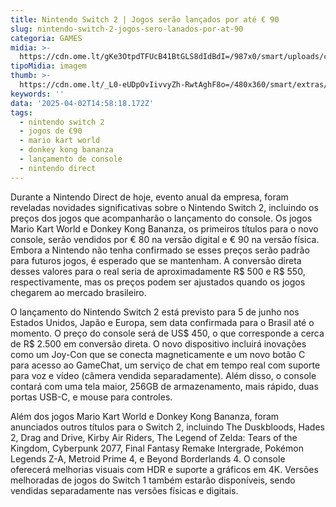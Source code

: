 ```yaml
---
title: Nintendo Switch 2 | Jogos serão lançados por até € 90
slug: nintendo-switch-2-jogos-sero-lanados-por-at-90
categoria: GAMES
midia: >-
  https://cdn.ome.lt/gKe3OtpdTFUcB41BtGLS8dIdBdI=/987x0/smart/uploads/conteudo/fotos/OMELETE_CAPA_-_2025-04-02T114014.559.png
tipoMidia: imagem
thumb: >-
  https://cdn.ome.lt/_L0-eUDpOvIivvyZh-RwtAghF8o=/480x360/smart/extras/conteudos/omelete_THUMB_-_2025-04-02T113959.695.png
keywords: ''
data: '2025-04-02T14:58:18.172Z'
tags:
  - nintendo switch 2
  - jogos de €90
  - mario kart world
  - donkey kong bananza
  - lançamento de console
  - nintendo direct
---
```


Durante a Nintendo Direct de hoje, evento anual da empresa, foram reveladas novidades significativas sobre o Nintendo Switch 2, incluindo os preços dos jogos que acompanharão o lançamento do console. Os jogos Mario Kart World e Donkey Kong Bananza, os primeiros títulos para o novo console, serão vendidos por € 80 na versão digital e € 90 na versão física. Embora a Nintendo não tenha confirmado se esses preços serão padrão para futuros jogos, é esperado que se mantenham. A conversão direta desses valores para o real seria de aproximadamente R$ 500 e R$ 550, respectivamente, mas os preços podem ser ajustados quando os jogos chegarem ao mercado brasileiro.

O lançamento do Nintendo Switch 2 está previsto para 5 de junho nos Estados Unidos, Japão e Europa, sem data confirmada para o Brasil até o momento. O preço do console será de US$ 450, o que corresponde a cerca de R$ 2.500 em conversão direta. O novo dispositivo incluirá inovações como um Joy-Con que se conecta magneticamente e um novo botão C para acesso ao GameChat, um serviço de chat em tempo real com suporte para voz e vídeo (câmera vendida separadamente). Além disso, o console contará com uma tela maior, 256GB de armazenamento, mais rápido, duas portas USB-C, e mouse para controles.

Além dos jogos Mario Kart World e Donkey Kong Bananza, foram anunciados outros títulos para o Switch 2, incluindo The Duskbloods, Hades 2, Drag and Drive, Kirby Air Riders, The Legend of Zelda: Tears of the Kingdom, Cyberpunk 2077, Final Fantasy Remake Intergrade, Pokémon Legends Z-A, Metroid Prime 4, e Beyond Borderlands 4. O console oferecerá melhorias visuais com HDR e suporte a gráficos em 4K. Versões melhoradas de jogos do Switch 1 também estarão disponíveis, sendo vendidas separadamente nas versões físicas e digitais.

